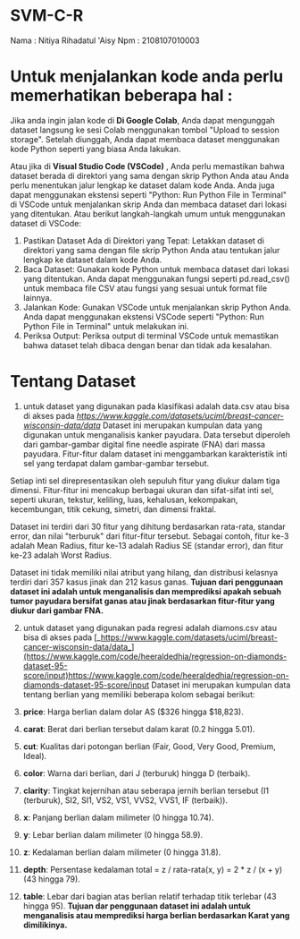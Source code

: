 # SVM-C-R
Nama : Nitiya Rihadatul 'Aisy
Npm : 2108107010003

# Untuk menjalankan kode anda perlu memerhatikan beberapa hal :

Jika anda ingin jalan kode di **Di Google Colab**, Anda dapat mengunggah dataset langsung ke sesi Colab menggunakan tombol "Upload to session storage". Setelah diunggah, Anda dapat membaca dataset menggunakan kode Python seperti yang biasa Anda lakukan.

Atau jika di **Visual Studio Code (VSCode)** , Anda perlu memastikan bahwa dataset berada di direktori yang sama dengan skrip Python Anda atau Anda perlu menentukan jalur lengkap ke dataset dalam kode Anda. Anda juga dapat menggunakan ekstensi seperti "Python: Run Python File in Terminal" di VSCode untuk menjalankan skrip Anda dan membaca dataset dari lokasi yang ditentukan.
Atau berikut langkah-langkah umum untuk menggunakan dataset di VSCode:
1. Pastikan Dataset Ada di Direktori yang Tepat: Letakkan dataset di direktori yang sama dengan file skrip Python Anda atau tentukan jalur lengkap ke dataset dalam kode Anda.
2. Baca Dataset: Gunakan kode Python untuk membaca dataset dari lokasi yang ditentukan. Anda dapat menggunakan fungsi seperti pd.read_csv() untuk membaca file CSV atau fungsi yang sesuai untuk format file lainnya.
3. Jalankan Kode: Gunakan VSCode untuk menjalankan skrip Python Anda. Anda dapat menggunakan ekstensi VSCode seperti "Python: Run Python File in Terminal" untuk melakukan ini.
4. Periksa Output: Periksa output di terminal VSCode untuk memastikan bahwa dataset telah dibaca dengan benar dan tidak ada kesalahan.

# Tentang Dataset
1. untuk dataset yang digunakan pada klasifikasi adalah data.csv atau bisa di akses pada  _https://www.kaggle.com/datasets/uciml/breast-cancer-wisconsin-data/data_
  Dataset ini merupakan kumpulan data yang digunakan untuk menganalisis kanker payudara. Data tersebut diperoleh dari gambar-gambar digital fine needle aspirate (FNA) dari massa payudara. Fitur-fitur dalam dataset ini menggambarkan karakteristik inti sel yang terdapat dalam gambar-gambar tersebut.

  Setiap inti sel direpresentasikan oleh sepuluh fitur yang diukur dalam tiga dimensi. Fitur-fitur ini mencakup berbagai ukuran dan sifat-sifat inti sel, seperti ukuran, tekstur, keliling, luas, kehalusan, kekompakan, kecembungan, titik cekung, simetri, dan dimensi fraktal.

  Dataset ini terdiri dari 30 fitur yang dihitung berdasarkan rata-rata, standar error, dan nilai "terburuk" dari fitur-fitur tersebut. Sebagai contoh, fitur ke-3 adalah Mean Radius, fitur ke-13 adalah Radius SE (standar error), dan fitur ke-23 adalah Worst Radius.

  Dataset ini tidak memiliki nilai atribut yang hilang, dan distribusi kelasnya terdiri dari 357 kasus jinak dan 212 kasus ganas. **Tujuan dari penggunaan dataset ini adalah untuk menganalisis dan memprediksi apakah sebuah tumor payudara bersifat ganas atau jinak berdasarkan fitur-fitur yang diukur dari gambar FNA.**


2. untuk dataset yang digunakan pada regresi  adalah diamons.csv atau bisa di akses pada  [_https://www.kaggle.com/datasets/uciml/breast-cancer-wisconsin-data/data_](https://www.kaggle.com/code/heeraldedhia/regression-on-diamonds-dataset-95-score/input)https://www.kaggle.com/code/heeraldedhia/regression-on-diamonds-dataset-95-score/input
   Dataset ini merupakan kumpulan data tentang berlian yang memiliki beberapa kolom sebagai berikut:
   
1. **price**: Harga berlian dalam dolar AS ($326 hingga $18,823).
2. **carat**: Berat dari berlian tersebut dalam karat (0.2 hingga 5.01).
3. **cut**: Kualitas dari potongan berlian (Fair, Good, Very Good, Premium, Ideal).
4. **color**: Warna dari berlian, dari J (terburuk) hingga D (terbaik).
5. **clarity**: Tingkat kejernihan atau seberapa jernih berlian tersebut (I1 (terburuk), SI2, SI1, VS2, VS1, VVS2, VVS1, IF (terbaik)).
6. **x**: Panjang berlian dalam milimeter (0 hingga 10.74).
7. **y**: Lebar berlian dalam milimeter (0 hingga 58.9).
8. **z**: Kedalaman berlian dalam milimeter (0 hingga 31.8).
9. **depth**: Persentase kedalaman total = z / rata-rata(x, y) = 2 * z / (x + y) (43 hingga 79).
10. **table**: Lebar dari bagian atas berlian relatif terhadap titik terlebar (43 hingga 95).
 **Tujuan dar penggunaan dataset ini adalah untuk menganalisis atau memprediksi harga berlian berdasarkan Karat yang dimilikinya.**


